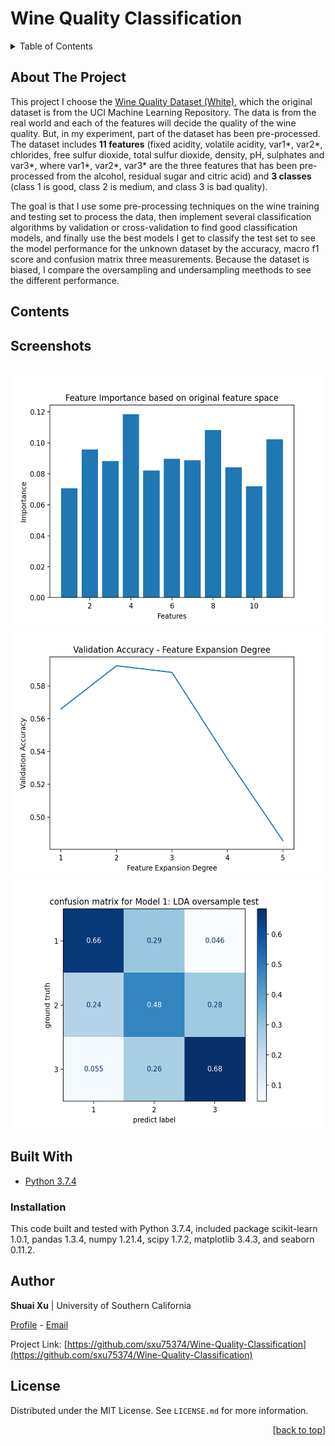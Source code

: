 <div id="top"></div>

# Wine Quality Classification


<!-- TABLE OF CONTENTS -->
<details>
  <summary>Table of Contents</summary>
  <ol>
    <li><a href="#about-the-project">About The Project</a></li>
    <li><a href="#contents">Contents</a></li>
    <li><a href="#screenshots">Screenshots</a></li>
    <li><a href="#built-with">Built With</a></li>
      <ul>
          <li><a href="#installation">Installation</a></li>
      </ul>
    <li><a href="#author">Author</a></li>
    <li><a href="#license">License</a></li>
  </ol>
</details>

## About The Project

This project I choose the [Wine Quality Dataset (White)](https://archive.ics.uci.edu/ml/datasets/Wine+Quality), which the original dataset is from the UCI Machine Learning Repository. The data is from the real world and each of the features will decide the quality of the wine quality. But, in my experiment, part of the dataset has been pre-processed. The dataset includes **11 features** (fixed acidity, volatile acidity, var1*, var2*, chlorides, free sulfur dioxide, total sulfur dioxide, density, pH, sulphates and var3*, where var1*, var2*, var3* are the three features that has been pre-processed from the alcohol, residual sugar and citric acid) and **3 classes** (class 1 is good, class 2 is medium, and class 3 is bad quality).

The goal is that I use some pre-processing techniques on the wine training and testing set to process the data, then implement several classification algorithms by validation or cross-validation to find good classification models, and finally use the best models I get to classify the test set to see the model performance for the unknown dataset by the accuracy, macro f1 score and confusion matrix three measurements. Because the dataset is biased, I compare the oversampling and undersampling meethods to see the different performance.

## Contents


## Screenshots
<br />
<div align="center">
  <img src="screenshots/screenshot1.png" alt="screenshot1" width="560" height="400">
  <img src="screenshots/screenshot2.png" alt="screenshot2" width="560" height="400">
  <img src="screenshots/screenshot3.png" alt="screenshot3" width="530" height="400">
</div>


## Built With
- [Python 3.7.4](https://www.python.org/downloads/release/python-374/)


### Installation
This code built and tested with Python 3.7.4, included package scikit-learn 1.0.1, pandas 1.3.4, numpy 1.21.4, scipy 1.7.2, matplotlib 3.4.3, and seaborn 0.11.2.


<!--## further improvement-->

## Author

**Shuai Xu** | University of Southern California

[Profile](https://github.com/sxu75374) - <a href="mailto:sxu75374@usc.edu?subject=Nice to meet you!&body=Hi Shuai!">Email</a>

Project Link: [https://github.com/sxu75374/Wine-Quality-Classification](https://github.com/sxu75374/Wine-Quality-Classification)

<!-- LICENSE -->
## License

Distributed under the MIT License. See `LICENSE.md` for more information.

<p align="right">[<a href="#top">back to top</a>]</p>
